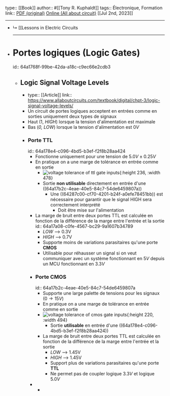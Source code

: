 type:: [[Book]]
author:: #[[Tony R. Kuphaldt]]
tags:: Électronique, Formation
link:: [PDF (original)](https://www.ibiblio.org/kuphaldt/electricCircuits/Digital/index.html)  [Online (All about circuit)](https://www.allaboutcircuits.com/textbook/digital/#chpt-3) 
[[Jul 2nd, 2023]]
***

- ↳ [[Lessons in Electric Circuits 
  ***
- # Portes logiques (Logic Gates)
  id:: 64a1768f-99be-42da-a18c-c9ec66e2cdb3
	- ## Logic Signal Voltage Levels
		- type:: [[Article]]
		  link:: https://www.allaboutcircuits.com/textbook/digital/chpt-3/logic-signal-voltage-levels/
		- Un circuit de portes logiques acceptent en entrées comme en sorties uniquement deux types de signaux
		- Haut (1, *HIGH*) lorsque la tension d'alimentation est maximale
		- Bas (*0, LOW*) lorsque la tension d'alimentation est $0V$
		- ### Porte TTL
		  id:: 64a178e4-c096-4bd5-b3ef-f2f8b28aa424
			- Fonctionne uniquement pour une tension de $5.0V \pm 0.25V$
			- En pratique on a une marge de tolérance en entrée comme en sortie
				- ![voltage tolerance of ttl gate inputs](https://www.allaboutcircuits.com/uploads/articles/voltage-tolerance-of-ttl-gate-inputs.jpg){:height 236, :width 478}
				- Sortie **non utilisable** directement en entrée d'une ((64a17b2c-4eae-40e5-84c7-54de6459807a))
					- Une ((64287c00-cf70-4201-b24f-a0efe78451bb)) est nécessaire pour garantir que le signal HIGH sera correctement interprété
						- Doit être mise sur l'alimentation
			- La marge de bruit entre deux portes TTL est calculée en fonction de la différence de la marge entre l'entrée et la sortie
			  id:: 64a17a08-c0fe-4567-bc29-9a1607b34789
				- *LOW* --> 0.3V
				- *HIGH* --> 0.7V
				- Supporte moins de variations parasitaires qu'une porte **CMOS**
				- Utilisable pour réhausser un signal si on veut communiquer avec un système fonctionnant en $5V$ depuis un MCU fonctionnant en $3.3V$
			- ### Porte CMOS
			  id:: 64a17b2c-4eae-40e5-84c7-54de6459807a
				- Supporte une large palette de tensions pour les signaux ($0 \to 15V$)
				- En pratique on a une marge de tolérance en entrée comme en sortie
				- ![voltage tolerance of cmos gate inputs](https://www.allaboutcircuits.com/uploads/articles/voltage-tolerance-of-cmos-gate-inputs.jpg){:height 220, :width 494}
					- Sortie **utilisable** en entrée d'une ((64a178e4-c096-4bd5-b3ef-f2f8b28aa424))
				- La marge de bruit entre deux portes TTL est calculée en fonction de la différence de la marge entre l'entrée et la sortie
					- *LOW* --> 1.45V
					- *HIGH* --> 1.45V
					- Support plus de variations parasitaires qu'une porte **TTL**
					- Ne permet pas de coupler logique $3.3V$ et logique $5.0V$
			-
				-